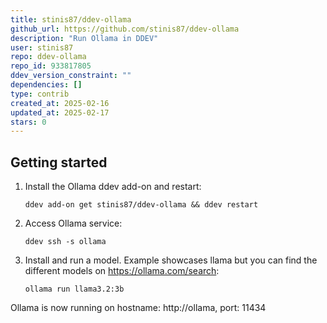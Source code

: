 ```yaml
---
title: stinis87/ddev-ollama
github_url: https://github.com/stinis87/ddev-ollama
description: "Run Ollama in DDEV"
user: stinis87
repo: ddev-ollama
repo_id: 933817805
ddev_version_constraint: ""
dependencies: []
type: contrib
created_at: 2025-02-16
updated_at: 2025-02-17
stars: 0
---
```


## Getting started

1. Install the Ollama ddev add-on and restart:

    ```shell
    ddev add-on get stinis87/ddev-ollama && ddev restart
    ```
2. Access Ollama service:

    ```shell
    ddev ssh -s ollama
    ```
3. Install and run a model. Example showcases llama but you can find the different models on https://ollama.com/search:

    ```shell
    ollama run llama3.2:3b
    ```
Ollama is now running on hostname: http://ollama, port: 11434
